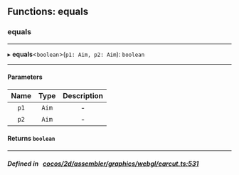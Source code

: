 ## Functions: equals

### equals


___
▸ **equals**<`boolean`\>(`p1: Aim, p2: Aim`): `boolean`
___


#### Parameters

| Name | Type | Description |
| :------: | :------: | :------: |
| `p1` | `Aim` | - |
| `p2` | `Aim` | - |

#### Returns `boolean` 
___


##### Defined in &nbsp;   [cocos/2d/assembler/graphics/webgl/earcut.ts:531](https://github.com/cocos-creator/engine/blob/c7bf6b8a9/cocos/2d/assembler/graphics/webgl/earcut.ts#L531)&nbsp;
